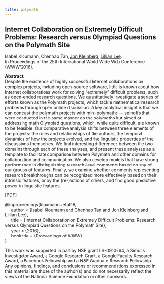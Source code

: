 ```yaml
---
title: polymath
---
```


## Internet Collaboration on Extremely Difficult Problems: Research versus Olympiad Questions on the Polymath Site     
Isabel Kloumann, Chenhao Tan, [Jon Kleinberg][jon_kleinberg], [Lillian Lee][lillian_lee].     
In Proceedings of the 25th International World Wide Web Conference (WWW'2016).     


**Abstract:**   
Despite the existence of highly successful Internet collaborations on complex projects, including open-source software, little is known about how Internet collaborations work for solving “extremely” difficult problems, such as open-ended research questions. We quantitatively investigate a series of efforts known as the Polymath projects, which tackle mathematical research problems through open online discussion. A key analytical insight is that we can contrast the polymath projects with mini-polymaths — spinoffs that were conducted in the same manner as the polymaths but aimed at addressing math Olympiad questions, which, while quite difficult, are known to be feasible. Our comparative analysis shifts between three elements of the projects: the roles and relationships of the authors, the temporal dynamics of how the projects evolved, and the linguistic properties of the discussions themselves. We find interesting differences between the two domains through each of these analyses, and present these analyses as a template to facilitate comparison between Polymath and other domains for collaboration and communication. We also develop models that have strong performance in distinguishing research-level comments based on any of our groups of features. Finally, we examine whether comments representing research breakthroughs can be recognized more effectively based on their intrinsic features, or by the (re-)actions of others, and find good predictive power in linguistic features.


[[PDF][paper_link]]

@inproceedings{kloumann+etal:16,   
&nbsp;&nbsp;&nbsp;&nbsp;
author = {Isabel Kloumann and Chenhao Tan and Jon Kleinberg and Lillian Lee},   
&nbsp;&nbsp;&nbsp;&nbsp;
title = {Internet Collaboration on Extremely Difficult Problems: Research versus Olympiad Questions on the Polymath Site},   
&nbsp;&nbsp;&nbsp;&nbsp;
year = {2016},   
&nbsp;&nbsp;&nbsp;&nbsp;
booktitle = {Proceedings of WWW}   
}



This work was supported in part by NSF grant IIS-0910664, a Simons Investigator Award, a Google Research Grant, a Google Faculty Research Award, a Facebook Fellowship and a NSF Graduate Research Fellowship. 
Any opinions, findings, and conclusions or recommendations expressed in this material are those of the author(s) and do not necessarily reflect the views of the National Science Foundation or other sponsors.

[paper_link]: /pubs/polymath.pdf
[//]: <> (links for collaborators)
[vlad_niculae]: http://vene.ro/
[claire_cardie]: http://www.cs.cornell.edu/home/cardie/
[ed_chi]: http://www-users.cs.umn.edu/~echi/
[eunsol_choi]: http://homes.cs.washington.edu/~eunsol/home.html
[cristian_danescu_niculescu_mizil]: http://www.mpi-sws.org/~cristian/
[evgeniy_gabrilovich]: http://www.cs.technion.ac.il/~gabr/
[david_huffaker]: http://www.davehuffaker.com
[bobby_kleinberg]: http://www.cs.cornell.edu/~rdk
[jon_kleinberg]: http://www.cs.cornell.edu/home/kleinber
[gueorgi_kossinets]: https://sites.google.com/site/gkossinets/
[lillian_lee]: http://www.cs.cornell.edu/home/llee
[tao_lei]: http://people.csail.mit.edu/taolei/
[ping_li]: http://www.stat.cornell.edu/~li/
[bin_lu]: http://sites.google.com/site/lubin2010/
[michael_macy]: http://www.soc.cornell.edu/faculty/macy.html
[bo_pang]: https://sites.google.com/site/bopang42/
[daniel_romero]: http://www.dromero.org/
[alex_smola]: alex.smola.org
[jimeng_sun]: http://www.sunlab.org/
[jie_tang]: http://keg.cs.tsinghua.edu.cn/persons/johan_ugander
[johan_ugander]: http://people.cam.cornell.edu/~jugander/
[fei_wang]: http://sites.google.com/site/feiwang03/
[shaomei_wu]: http://www.cs.cornell.edu/~sw475/
[ming_zhou]: http://research.microsoft.com/en-us/people/mingzhou
[gs_profile]:http://scholar.google.com/citations?user=KGMaP18AAAAJ&hl=en
[www15_poster]: /pubs/multi-community-poster.jpg
